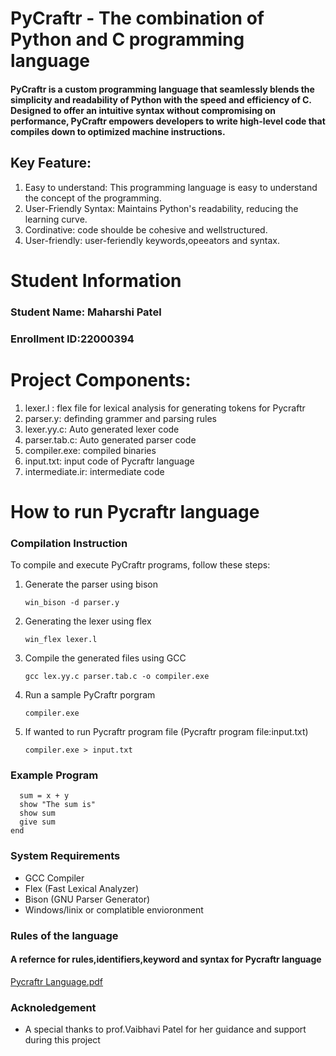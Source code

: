 # PyCraftr - The combination of Python and C programming language

#### PyCraftr is a custom programming language that seamlessly blends the simplicity and readability of Python with the speed and efficiency of C. Designed to offer an intuitive syntax without compromising on performance, PyCraftr empowers developers to write high-level code that compiles down to optimized machine instructions.

## Key Feature:

  1. Easy to understand: This programming language is easy to understand the concept of the programming.
  2. User-Friendly Syntax: Maintains Python's readability, reducing the learning curve.
  3. Cordinative: code shoulde be cohesive and wellstructured.
  4. User-friendly: user-feriendly keywords,opeeators and syntax.
  

# Student Information

  ### **Student Name: Maharshi Patel**  
  ### **Enrollment ID:22000394**

# Project Components: 
  1. lexer.l : flex file for lexical analysis for generating tokens for Pycraftr
  2. parser.y: definding grammer and parsing rules 
  3. lexer.yy.c: Auto generated lexer code 
  4. parser.tab.c: Auto generated parser code 
  5. compiler.exe: compiled binaries
  6. input.txt: input code of Pycraftr language
  7. intermediate.ir: intermediate code

# How to run Pycraftr language

### Compilation Instruction
To compile and execute PyCraftr programs, follow these steps:
1. Generate the parser using bison
   
   ```win_bison -d parser.y  ```
2. Generating the lexer using flex
   
    ```win_flex lexer.l```
3. Compile the generated files using GCC

   ```gcc lex.yy.c parser.tab.c -o compiler.exe```

4. Run a sample PyCraftr porgram

   ```compiler.exe```
  
5. If wanted to run Pycraftr program file (Pycraftr program file:input.txt) 

   ```compiler.exe > input.txt ```

### Example Program

``` start add x, y:
  sum = x + y
  show "The sum is"
  show sum
  give sum
end
```

### System Requirements

- GCC Compiler
- Flex (Fast Lexical Analyzer)
- Bison (GNU Parser Generator)
- Windows/linix or complatible envioronment


### Rules of the language
####  A refernce for rules,identifiers,keyword and syntax for Pycraftr language 
[Pycraftr Language.pdf](./Pycraftr.pdf)


### Acknoledgement
- A special thanks to prof.Vaibhavi Patel for her guidance and support during this project






  


